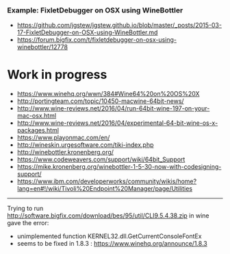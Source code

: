 ### Example: FixletDebugger on OSX using WineBottler
- https://github.com/jgstew/jgstew.github.io/blob/master/_posts/2015-03-17-FixletDebugger-on-OSX-using-WineBottler.md
- https://forum.bigfix.com/t/fixletdebugger-on-osx-using-winebottler/12778

# Work in progress

- https://www.winehq.org/wwn/384#Wine64%20on%20OS%20X
- http://portingteam.com/topic/10450-macwine-64bit-news/
- http://www.wine-reviews.net/2016/04/run-64bit-wine-197-on-your-mac-osx.html
- http://www.wine-reviews.net/2016/04/experimental-64-bit-wine-os-x-packages.html
- https://www.playonmac.com/en/
- http://wineskin.urgesoftware.com/tiki-index.php
- http://winebottler.kronenberg.org/
- https://www.codeweavers.com/support/wiki/64bit_Support
- https://mike.kronenberg.org/winebottler-1-5-30-now-with-codesigning-support/
- https://www.ibm.com/developerworks/community/wikis/home?lang=en#!/wiki/Tivoli%20Endpoint%20Manager/page/Utilities

--------------

Trying to run http://software.bigfix.com/download/bes/95/util/CLI9.5.4.38.zip in wine gave the error:
- unimplemented function KERNEL32.dll.GetCurrentConsoleFontEx
- seems to be fixed in 1.8.3 : https://www.winehq.org/announce/1.8.3

